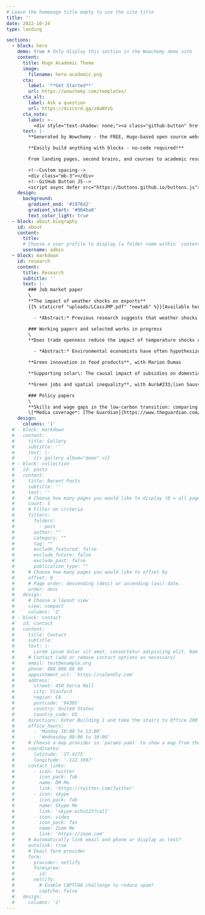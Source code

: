 ```yaml
---
# Leave the homepage title empty to use the site title
title: ''
date: 2022-10-24
type: landing

sections:
  - block: hero
    demo: true # Only display this section in the Wowchemy demo site
    content:
      title: Hugo Academic Theme
      image:
        filename: hero-academic.png
      cta:
        label: '**Get Started**'
        url: https://wowchemy.com/templates/
      cta_alt:
        label: Ask a question
        url: https://discord.gg/z8wNYzb
      cta_note:
        label: >-
          <div style="text-shadow: none;"><a class="github-button" href="https://github.com/wowchemy/wowchemy-hugo-themes" data-icon="octicon-star" data-size="large" data-show-count="true" aria-label="Star">Star Wowchemy Website Builder</a></div><div style="text-shadow: none;"><a class="github-button" href="https://github.com/wowchemy/starter-hugo-academic" data-icon="octicon-star" data-size="large" data-show-count="true" aria-label="Star">Star the Academic template</a></div>
      text: |-
        **Generated by Wowchemy - the FREE, Hugo-based open source website builder trusted by 500,000+ sites.**

        **Easily build anything with blocks - no-code required!**

        From landing pages, second brains, and courses to academic resumés, conferences, and tech blogs.

        <!--Custom spacing-->
        <div class="mb-3"></div>
        <!--GitHub Button JS-->
        <script async defer src="https://buttons.github.io/buttons.js"></script>
    design:
      background:
        gradient_end: '#1976d2'
        gradient_start: '#004ba0'
        text_color_light: true
  - block: about.biography
    id: about
    content:
      title:
      # Choose a user profile to display (a folder name within `content/authors/`)
      username: admin
  - block: markdown
    id: research
    content:
      title: Research
      subtitle: ''
      text: |-
        ### Job market paper
        \
        **The impact of weather shocks on exports**
        {{% staticref "uploads/LCassJMP.pdf" "newtab" %}}[Available here]{{% /staticref %}}\[[Ergs and Equilbrium Podcast Episode](https://ergsandequilibrium.ca/2023/01/12/episode-7-weather-and-international-trade/)\]

          - *Abstract:* Previous research suggests that weather shocks negatively impact exports; however, we know relatively little about the extent to which these impacts are capturing a particularly sensitivity of exports or simply the impact on economic productivity through the lens of trade data. This paper brings together recent developments from the international trade and climate econometrics to investigate whether exports are particularly sensitive to weather shocks compared to sales in the domestic market. In contrast to previous empirical papers that study the impact of weather shocks on international trade, I use an empirical approach that includes domestic trade flows and controls robustly for multilateral resistance parameters. I find that both manufacturing and agricultural exports are sensitive to weather shocks, but in different ways. Agricultural exports are sensitive to increases in annual mean temperature, while manufacturing exports are sensitive to extreme heat days. Moreover, I provide some evidence that suggests that this sensitivity of exports to weather shocks is larger when existing trade barriers between the exporter and importer are large. Economists usually conceptualize the macroeconomic damages of climate change as productivity impacts, but these results provide some evidence that weather and potentially climate change can have economically significant impacts beyond the point of production. In particular, the results of this paper suggest that weather and climate shocks propagate unequally through supply chains, such that buyers that are more remote are more impacted by the shock.

        ### Working papers and selected works in progress
        \
        **Does trade openness reduce the impact of temperature shocks on productivity? An empirical assessment**

          - *Abstract:* Environmental economists have often hypothesized that openness to international trade can help send market signals that enable adaptation to climate change; however, much of the evidence we have on this hypothesis relies on structural models and simulations. In the spirit of the climate econometrics literature, this paper aims to complement this evidence from structural approaches by using a reduced-form empirical model to test this hypothesis that trade openness can reduce the impact of temperature shocks on economic growth. I construct an instrument for trade openness in a manner consistent with international trade theory, and use this instrument in an empirical model of GDP per capita growth. The results provide very limited evidence that trade openness has helped to mitigate the negative impact of temperature shocks on economic growth over the past 30 years, suggesting that caution is warranted when considering the potential role of trade openness in adaptation to climate change.

        **Green innovation in food products**, with Marion Dumas

        **Supporting solar\: The causal impact of subsidies on domestic photovoltaic installations**, with Aur&#233;lien Saussay and Misato Sato

        **Green jobs and spatial inequality**, with Aur&#233;lien Saussay and Misato Sato

        ### Policy papers
        \
        **Skills and wage gaps in the low-carbon transition: comparing job vacancy data from the US and UK** (2023). [*Grantham Research Institute Policy Report*](https://www.lse.ac.uk/granthaminstitute/publication/skills-and-wage-gaps-in-the-low-carbon-transition-comparing-job-vacancy-data-from-the-us-and-uk/), with Misato Sato, Aur&#233;lien Saussay, Francesco Vona, Leo Mercer, and Layla O'Kane.\
        \[*Media coverage*: [The Guardian](https://www.theguardian.com/environment/2023/jan/23/low-carbon-jobs-fell-after-david-cameron-kibosh-on-green-crap-policies-study); [The Financial Times](https://www.ft.com/content/4a55e794-e65e-4fab-8b8c-7afd79fba7ba).\]
    design:
      columns: '1'
  # - block: markdown
  #   content:
  #     title: Gallery
  #     subtitle: ''
  #     text: |-
  #       {{< gallery album="demo" >}}
  # - block: collection
  #   id: posts
  #   content:
  #     title: Recent Posts
  #     subtitle: ''
  #     text: ''
  #     # Choose how many pages you would like to display (0 = all pages)
  #     count: 5
  #     # Filter on criteria
  #     filters:
  #       folders:
  #         - post
  #       author: ""
  #       category: ""
  #       tag: ""
  #       exclude_featured: false
  #       exclude_future: false
  #       exclude_past: false
  #       publication_type: ""
  #     # Choose how many pages you would like to offset by
  #     offset: 0
  #     # Page order: descending (desc) or ascending (asc) date.
  #     order: desc
  #   design:
  #     # Choose a layout view
  #     view: compact
  #     columns: '2'
  # - block: contact
  #   id: contact
  #   content:
  #     title: Contact
  #     subtitle:
  #     text: |-
  #       Lorem ipsum dolor sit amet, consectetur adipiscing elit. Nam mi diam, venenatis ut magna et, vehicula efficitur enim.
  #     # Contact (add or remove contact options as necessary)
  #     email: test@example.org
  #     phone: 888 888 88 88
  #     appointment_url: 'https://calendly.com'
  #     address:
  #       street: 450 Serra Mall
  #       city: Stanford
  #       region: CA
  #       postcode: '94305'
  #       country: United States
  #       country_code: US
  #     directions: Enter Building 1 and take the stairs to Office 200 on Floor 2
  #     office_hours:
  #       - 'Monday 10:00 to 13:00'
  #       - 'Wednesday 09:00 to 10:00'
  #     # Choose a map provider in `params.yaml` to show a map from these coordinates
  #     coordinates:
  #       latitude: '37.4275'
  #       longitude: '-122.1697'  
  #     contact_links:
  #       - icon: twitter
  #         icon_pack: fab
  #         name: DM Me
  #         link: 'https://twitter.com/Twitter'
  #       - icon: skype
  #         icon_pack: fab
  #         name: Skype Me
  #         link: 'skype:echo123?call'
  #       - icon: video
  #         icon_pack: fas
  #         name: Zoom Me
  #         link: 'https://zoom.com'
  #     # Automatically link email and phone or display as text?
  #     autolink: true
  #     # Email form provider
  #     form:
  #       provider: netlify
  #       formspree:
  #         id:
  #       netlify:
  #         # Enable CAPTCHA challenge to reduce spam?
  #         captcha: false
  #   design:
  #     columns: '2'
---
```

